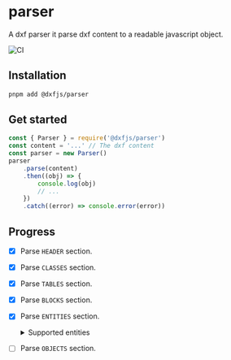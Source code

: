 # parser

A dxf parser it parse dxf content to a readable javascript object.

![CI](https://github.com/dxfjs/parser/actions/workflows/ci.yml/badge.svg)

## Installation

```sh
pnpm add @dxfjs/parser
```

## Get started

```js
const { Parser } = require('@dxfjs/parser')
const content = '...' // The dxf content
const parser = new Parser()
parser
    .parse(content)
    .then((obj) => {
        console.log(obj)
        // ...
    })
    .catch((error) => console.error(error))
```


## Progress

- [x] Parse `HEADER` section.
- [x] Parse `CLASSES` section.
- [x] Parse `TABLES` section.
- [x] Parse `BLOCKS` section.
- [x] Parse `ENTITIES` section.
    <details><summary>Supported entities</summary>
  
    - [x] 3DFACE
    - [x] 3DSOLID
    - [x] ARC
    - [x] CIRCLE
    - [x] ELLIPSE
    - [ ] HATCH
    - [x] INSERT
    - [x] LINE
    - [x] LWPOLYLINE
    - [x] POINT
    - [x] POLYLINE
    - [x] SOLID
    - [x] SPLINE
    - [x] TEXT
  
    </details>
- [ ] Parse `OBJECTS` section.
